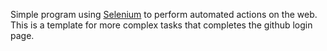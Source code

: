Simple program using <a href="https://www.selenium.dev/">Selenium</a> to perform automated actions on the web.   
This is a template for more complex tasks that completes the github login page.
